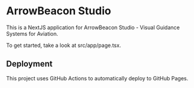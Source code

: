 # ArrowBeacon Studio

This is a NextJS application for ArrowBeacon Studio - Visual Guidance Systems for Aviation.

To get started, take a look at src/app/page.tsx.

## Deployment

This project uses GitHub Actions to automatically deploy to GitHub Pages.

